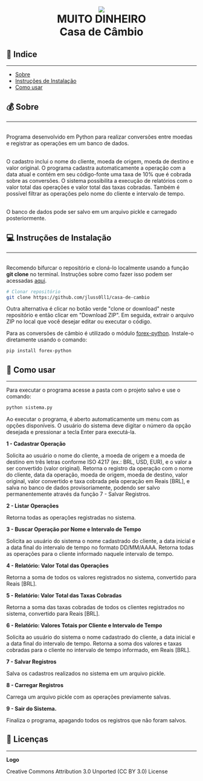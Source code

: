 <h1 align = 'center'> 
    <img src = 'https://i.ibb.co/W58n6fw/thumbnail-moeda.png'> 
    <br>MUITO DINHEIRO
    <br>Casa de Câmbio</br>
</h1>


## 📃 Indice
___

- [Sobre](#-sobre)
- [Instruções de Instalação](#-instruções-de-instalação)
- [Como usar](#-como-usar)

##  💰 Sobre
___

<br>Programa desenvolvido em Python para realizar conversões entre moedas e registrar as operações em um banco de dados. </br>  
  
<br>O cadastro inclui o nome do cliente, moeda de origem, moeda de destino e valor original. O programa cadastra automaticamente a operação com a data atual e contém em seu código-fonte uma taxa de 10% que é cobrada sobre as conversões. O sistema possibilita a execução de relatórios com o valor total das operações e valor total das taxas cobradas. Também é possível filtrar as operações pelo nome do cliente e intervalo de tempo.</br>

<br>O banco de dados pode ser salvo em um arquivo pickle e carregado posteriormente.</br>

## 💻 Instruções de Instalação
___

<br>Recomendo  bifurcar o repositório e cloná-lo localmente usando a função **git clone** no terminal. Instruções sobre como fazer isso podem ser acessadas [aqui](
https://docs.github.com/pt/github/getting-started-with-github/fork-a-repo).
</br>

``` bash
# Clonar repositório
git clone https://github.com/jluss0ll1/casa-de-cambio
```
Outra alternativa é clicar no botão verde "clone or download" neste repositório e então clicar em "Download ZIP". Em seguida, extrair o arquivo ZIP no local que você desejar editar ou executar o código.

Para as conversões de câmbio é utilizado o módulo [forex-python](https://pypi.org/project/forex-python/). Instale-o diretamente usando o comando:

```bash
pip install forex-python
```

## 📝 Como usar
___

Para executar o programa acesse a pasta com o projeto salvo e use o comando: 

```bash
python sistema.py
```

Ao executar o programa, é aberto automaticamente um menu com as opções disponíveis. O usuário do sistema deve digitar o número da opção desejada e pressionar a tecla Enter para executá-la.

**1 - Cadastrar Operação**

Solicita ao usuário o nome do cliente, a moeda de origem e a moeda de destino em três letras conforme ISO 4217 (ex.: BRL, USD, EUR), e o valor a ser convertido (valor original). Retorna o registro da operação com o nome do cliente, data da operação, moeda de origem, moeda de destino, valor original, valor convertido e taxa cobrada pela operação em Reais [BRL], e salva no banco de dados provisoriamente, podendo ser salvo permanentemente através da função 7 - Salvar Registros.

**2 - Listar Operações**

Retorna todas as operações registradas no sistema.

**3 - Buscar Operação por Nome e Intervalo de Tempo**

Solicita ao usuário do sistema o nome cadastrado do cliente, a data inicial e a data final do intervalo de tempo no formato DD/MM/AAAA. Retorna todas as operações para o cliente informado naquele intervalo de tempo.

**4 - Relatório: Valor Total das Operações**

Retorna a soma de todos os valores registrados no sistema, convertido para Reais [BRL].

**5 - Relatório: Valor Total das Taxas Cobradas**

Retorna a soma das taxas cobradas de todos os clientes registrados no sistema, convertido para Reais [BRL].

**6 - Relatório: Valores Totais por Cliente e Intervalo de Tempo**

Solicita ao usuário do sistema o nome cadastrado do cliente, a data inicial e a data final do intervalo de tempo. Retorna a soma dos valores e taxas cobradas para o cliente no intervalo de tempo informado, em Reais [BRL].

**7 - Salvar Registros**

Salva os cadastros realizados no sistema em um arquivo pickle.

**8 - Carregar Registros**

Carrega um arquivo pickle com as operações previamente salvas.

**9 - Sair do Sistema.** 

Finaliza o programa, apagando todos os registros que não foram salvos.

## 🔖 Licenças
---

**Logo**

Creative Commons Attribution 3.0 Unported (CC BY 3.0) License


